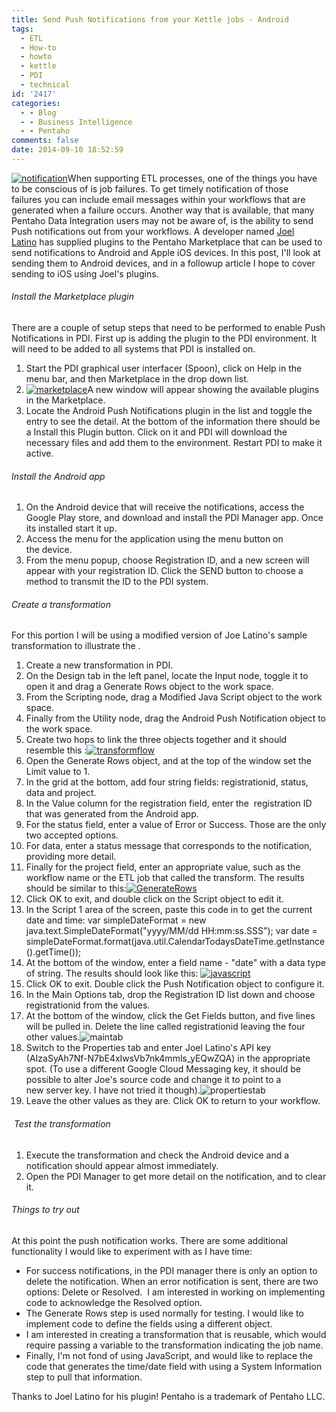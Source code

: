 ```yaml
---
title: Send Push Notifications from your Kettle jobs - Android
tags:
  - ETL
  - How-to
  - howto
  - kettle
  - PDI
  - technical
id: '2417'
categories:
  - - Blog
  - - Business Intelligence
  - - Pentaho
comments: false
date: 2014-09-10 18:52:59
---
```


[![notification](http://edpflager.com/wp-content/uploads/2014/09/notification-300x199.png)](http://edpflager.com/wp-content/uploads/2014/09/notification.png)When supporting ETL processes, one of the things you have to be conscious of is job failures. To get timely notification of those failures you can include email messages within your workflows that are generated when a failure occurs. Another way that is available, that many Pentaho Data Integration users may not be aware of, is the ability to send Push notifications out from your workflows. A developer named [Joel Latino](http://about.me/latinojoel) has supplied plugins to the Pentaho Marketplace that can be used to send notifications to Android and Apple iOS devices. In this post, I'll look at sending them to Android devices, and in a followup article I hope to cover sending to iOS using Joel's plugins.
<!-- more -->
###### Install the Marketplace plugin

There are a couple of setup steps that need to be performed to enable Push Notifications in PDI. First up is adding the plugin to the PDI environment. It will need to be added to all systems that PDI is installed on.

1.  Start the PDI graphical user interfacer (Spoon), click on Help in the menu bar, and then Marketplace in the drop down list.
2.  [![marketplace](http://edpflager.com/wp-content/uploads/2014/09/marketplace-300x239.png)](http://edpflager.com/wp-content/uploads/2014/09/marketplace.png)A new window will appear showing the available plugins in the Marketplace.
3.  Locate the Android Push Notifications plugin in the list and toggle the entry to see the detail. At the bottom of the information there should be a Install this Plugin button. Click on it and PDI will download the necessary files and add them to the environment. Restart PDI to make it active.

###### Install the Android app

1.  On the Android device that will receive the notifications, access the Google Play store, and download and install the PDI Manager app. Once its installed start it up.
2.  Access the menu for the application using the menu button on the device.
3.  From the menu popup, choose Registration ID, and a new screen will appear with your registration ID. Click the SEND button to choose a method to transmit the ID to the PDI system.

###### Create a transformation

For this portion I will be using a modified version of Joe Latino's sample transformation to illustrate the .

1.  Create a new transformation in PDI.
2.  On the Design tab in the left panel, locate the Input node, toggle it to open it and drag a Generate Rows object to the work space.
3.  From the Scripting node, drag a Modified Java Script object to the work space.
4.  Finally from the Utility node, drag the Android Push Notification object to the work space.
5.  Create two hops to link the three objects together and it should resemble this :[![transformflow](http://edpflager.com/wp-content/uploads/2014/09/transformflow-300x35.png)](http://edpflager.com/wp-content/uploads/2014/09/transformflow.png)
6.  Open the Generate Rows object, and at the top of the window set the Limit value to 1.
7.  In the grid at the bottom, add four string fields: registrationid, status, data and project.
8.  In the Value column for the registration field, enter the  registration ID that was generated from the Android app.
9.  For the status field, enter a value of Error or Success. Those are the only two accepted options.
10.  For data, enter a status message that corresponds to the notification, providing more detail.
11.  Finally for the project field, enter an appropriate value, such as the workflow name or the ETL job that called the transform. The results should be similar to this:[![GenerateRows](http://edpflager.com/wp-content/uploads/2014/09/GenerateRows-300x153.png)](http://edpflager.com/wp-content/uploads/2014/09/GenerateRows.png)
12.  Click OK to exit, and double click on the Script object to edit it.
13.  In the Script 1 area of the screen, paste this code in to get the current date and time: var simpleDateFormat = new java.text.SimpleDateFormat("yyyy/MM/dd HH:mm:ss.SSS"); var date = simpleDateFormat.format(java.util.CalendarTodaysDateTime.getInstance().getTime());
14.  At the bottom of the window, enter a field name - "date" with a data type of string. The results should look like this: [![javascript](http://edpflager.com/wp-content/uploads/2014/09/javascript-300x175.png)](http://edpflager.com/wp-content/uploads/2014/09/javascript.png)
15.  Click OK to exit. Double click the Push Notification object to configure it.
16.  In the Main Options tab, drop the Registration ID list down and choose registrationid from the values.
17.  At the bottom of the window, click the Get Fields button, and five lines will be pulled in. Delete the line called registrationid leaving the four other values.![maintab](http://edpflager.com/wp-content/uploads/2014/09/maintab-300x270.png)
18.  Switch to the Properties tab and enter Joel Latino's API key (AIzaSyAh7Nf-N7bE4xIwsVb7nk4mmls\_yEQwZQA) in the appropriate spot. (To use a different Google Cloud Messaging key, it should be possible to alter Joe's source code and change it to point to a new server key. I have not tried it though).![propertiestab](http://edpflager.com/wp-content/uploads/2014/09/propertiestab-300x269.png)
19.  Leave the other values as they are. Click OK to return to your workflow.

######  Test the transformation

1.  Execute the transformation and check the Android device and a notification should appear almost immediately.
2.  Open the PDI Manager to get more detail on the notification, and to clear it.

###### Things to try out

At this point the push notification works. There are some additional functionality I would like to experiment with as I have time:

*   For success notifications, in the PDI manager there is only an option to delete the notification. When an error notification is sent, there are two options: Delete or Resolved.  I am interested in working on implementing code to acknowledge the Resolved option.
*   The Generate Rows step is used normally for testing. I would like to implement code to define the fields using a different object.
*   I am interested in creating a transformation that is reusable, which would require passing a variable to the transformation indicating the job name.
*   Finally, I'm not fond of using JavaScript, and would like to replace the code that generates the time/date field with using a System Information step to pull that information.

Thanks to Joel Latino for his plugin! Pentaho is a trademark of Pentaho LLC.